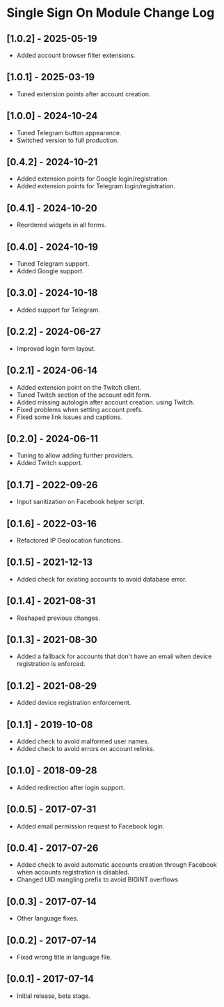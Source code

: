 
# Single Sign On Module Change Log

## [1.0.2] - 2025-05-19

- Added account browser filter extensions.

## [1.0.1] - 2025-03-19

- Tuned extension points after account creation.

## [1.0.0] - 2024-10-24

- Tuned Telegram button appearance.
- Switched version to full production.

## [0.4.2] - 2024-10-21

- Added extension points for Google login/registration.
- Added extension points for Telegram login/registration.

## [0.4.1] - 2024-10-20

- Reordered widgets in all forms.

## [0.4.0] - 2024-10-19

- Tuned Telegram support.
- Added Google support.

## [0.3.0] - 2024-10-18

- Added support for Telegram.

## [0.2.2] - 2024-06-27

- Improved login form layout.

## [0.2.1] - 2024-06-14

- Added extension point on the Twitch client.
- Tuned Twitch section of the account edit form.
- Added missing autologin after account creation. using Twitch.
- Fixed problems when setting account prefs.
- Fixed some link issues and captions.

## [0.2.0] - 2024-06-11

- Tuning to allow adding further providers.
- Added Twitch support.

## [0.1.7] - 2022-09-26

- Input sanitization on Facebook helper script.

## [0.1.6] - 2022-03-16

- Refactored IP Geolocation functions.

## [0.1.5] - 2021-12-13

- Added check for existing accounts to avoid database error.

## [0.1.4] - 2021-08-31

- Reshaped previous changes.

## [0.1.3] - 2021-08-30

- Added a fallback for accounts that don't have an email when device registration is enforced.

## [0.1.2] - 2021-08-29

- Added device registration enforcement.

## [0.1.1] - 2019-10-08

- Added check to avoid malformed user names.
- Added check to avoid errors on account relinks.

## [0.1.0] - 2018-09-28

- Added redirection after login support.

## [0.0.5] - 2017-07-31

- Added email permission request to Facebook login.

## [0.0.4] - 2017-07-26

- Added check to avoid automatic accounts creation through Facebook when accounts registration is disabled.
- Changed UID mangling prefix to avoid BIGINT overflows

## [0.0.3] - 2017-07-14

- Other language fixes.

## [0.0.2] - 2017-07-14

- Fixed wrong title in language file.

## [0.0.1] - 2017-07-14

- Initial release, beta stage.
